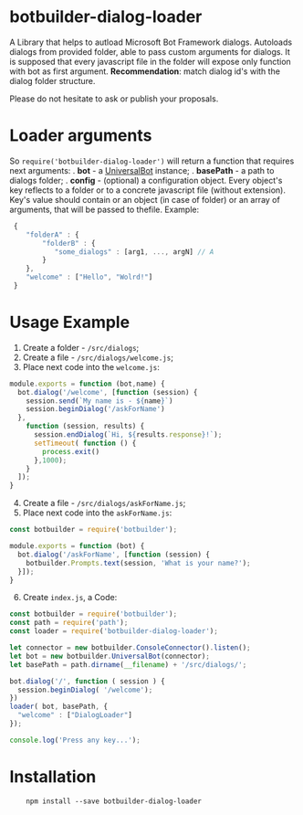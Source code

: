 # botbuilder-dialog-loader
A Library that helps to autload Microsoft Bot Framework dialogs. Autoloads dialogs from provided folder, 
able to pass custom arguments for dialogs. It is supposed that every javascript file 
in the folder will expose only function with bot as first argument.
**Recommendation**: match dialog id's with the dialog folder structure.
   
Please do not hesitate to ask or publish your proposals. 

# Loader arguments 
So `require('botbuilder-dialog-loader')` will return a function that requires next arguments:
. **bot** - a [UniversalBot](https://docs.botframework.com/en-us/node/builder/chat-reference/classes/_botbuilder_d_.universalbot.html) instance;
. **basePath** - a path to dialogs folder;
. **config** - (optional) a configuration object. Every object's key reflects to 
a folder or to a concrete javascript file (without extension). Key's value 
should contain or an object (in case of folder) or an array of arguments, 
that will be passed to thefile. Example:
```javascript
 {
    "folderA" : {
        "folderB" : {
           "some_dialogs" : [arg1, ..., argN] // A
        }
    },
    "welcome" : ["Hello", "Wolrd!"]
 }
```

# Usage Example

1. Create a folder - `/src/dialogs`;
2. Create a file - `/src/dialogs/welcome.js`;
3. Place next code into the `welcome.js`:
```javascript
module.exports = function (bot,name) {
  bot.dialog('/welcome', [function (session) {
    session.send(`My name is - ${name}`)
    session.beginDialog('/askForName')
  },
    function (session, results) {
      session.endDialog(`Hi, ${results.response}!`);
      setTimeout( function () {
        process.exit()
      },1000);
    }
  ]);
}
```
4. Create a file - `/src/dialogs/askForName.js`;
5. Place next code into the `askForName.js`:
```javascript
const botbuilder = require('botbuilder');

module.exports = function (bot) {
  bot.dialog('/askForName', [function (session) {
    botbuilder.Prompts.text(session, 'What is your name?');
  }]);
}
```
6. Create `index.js`, a Code:
```javascript
const botbuilder = require('botbuilder');
const path = require('path');
const loader = require('botbuilder-dialog-loader');

let connector = new botbuilder.ConsoleConnector().listen();
let bot = new botbuilder.UniversalBot(connector);
let basePath = path.dirname(__filename) + '/src/dialogs/';

bot.dialog('/', function ( session ) {
  session.beginDialog( '/welcome');
})
loader( bot, basePath, {
  "welcome" : ["DialogLoader"]
});

console.log('Press any key...');
```

# Installation 

```
    npm install --save botbuilder-dialog-loader
```
